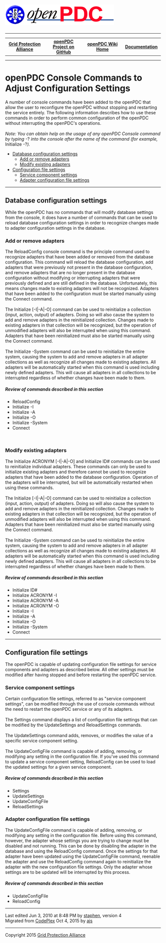 <html lang="en" xmlns="http://www.w3.org/1999/xhtml">
<head>
<meta charset="utf-8" />
</head>
<body>
<!--HtmlToGmd.Body-->
<h1><a href="https://github.com/GridProtectionAlliance/openPDC/tree/master/Source/Documentation/wiki/openPDC_Home.md"><img src="https://github.com/GridProtectionAlliance/openPDC/blob/master/Source/Documentation/wiki/openPDC_Logo.png" alt="The Open Source Phasor Data Concentrator" /></a></h1>
<hr />
<div id="NavigationMenu">
<table style="width: 100%; border-collapse: collapse; border: 0px solid gray;">
<tr>
<td style="width: 25%; text-align:center;"><b><a href="http://www.gridprotectionalliance.org">Grid Protection Alliance</a></b></td>
<td style="width: 25%; text-align:center;"><b><a href="https://github.com/GridProtectionAlliance/openPDC">openPDC Project on GitHub</a></b></td>
<td style="width: 25%; text-align:center;"><b><a href="https://github.com/GridProtectionAlliance/openPDC/tree/master/Source/Documentation/wiki/openPDC_Home.md">openPDC Wiki Home</a></b></td>
<td style="width: 25%; text-align:center;"><b><a href="https://github.com/GridProtectionAlliance/openPDC/tree/master/Source/Documentation/wiki/openPDC_Documentation_Home.md">Documentation</a></b></td>
</tr>
</table>
</div>
<hr />
<!--/HtmlToGmd.Body-->
<div class="WikiContent">
<div class="wikidoc">
<h1>openPDC Console Commands to Adjust Configuration Settings</h1>
A number of console commands have been added to the openPDC that allow the user to reconfigure the openPDC without stopping and restarting the service entirely. The following information describes how to use these commands in order to perform common configuration
 of the openPDC without interrupting the openPDC&#39;s operations.<br>
<br>
<i>Note: You can obtain help on the usage of any openPDC Console command by typing</i>
<span class="codeInline">-?</span> <i>into the console after the name of the command (for example,</i>
<span class="codeInline">Initialize -?</span><i>).</i><br>
<ul>
<li><a href="#database_config">Database configuration settings</a>
<ul>
<li><a href="#add_remove_adapter">Add or remove adapters</a> </li><li><a href="#modify_adapter">Modify existing adapters</a></li></ul>
</li><li><a href="#config_file">Configuration file settings</a>
<ul>
<li><a href="#service_component">Service component settings</a> </li><li><a href="#adapter_config_file_settings">Adapter configuration file settings</a></li></ul>
</li></ul>
<hr>
<h2><a name="database_config"></a>Database configuration settings</h2>
While the openPDC has no commands that will modify database settings from the console, it does have a number of commands that can be used to reload database configuration settings in order to recognize changes made to adapter configuration settings in the database.<br>
<h3><a name="add_remove_adapter"></a>Add or remove adapters</h3>
The <span class="codeInline">ReloadConfig</span> console command is the principle command used to recognize adapters that have been added or removed from the database configuration. This command will reload the database configuration, add adapters that were
 previously not present in the database configuration, and remove adapters that are no longer present in the database configuration without modifying or interrupting adapters that were previously defined and are still defined in the database. Unfortunately,
 this means changes made to existing adapters will not be recognized. Adapters that have been added to the configuration must be started manually using the
<span class="codeInline">Connect</span> command.<br>
<br>
The <span class="codeInline">Initialize [-I|-A|-O]</span> command can be used to reinitialize a collection (input, action, output) of adapters. Doing so will also cause the system to add and remove adapters in the reinitialized collection. Changes made to
 existing adapters in that collection will be recognized, but the operation of unmodified adapters will also be interrupted when using this command. Adapters that have been reinitialized must also be started manually using the
<span class="codeInline">Connect</span> command.<br>
<br>
The <span class="codeInline">Initialize -System</span> command can be used to reinitialize the entire system, causing the system to add and remove adapters in all adapter collections as well as recognize all changes made to existing adapters. All adapters
 will be automatically started when this command is used including newly defined adapters. This will cause all adapters in all collections to be interrupted regardless of whether changes have been made to them.<br>
<h5>Review of commands described in this section</h5>
<ul>
<li><span class="codeInline">ReloadConfig</span> </li><li><span class="codeInline">Initialize -I</span> </li><li><span class="codeInline">Initialize -A</span> </li><li><span class="codeInline">Initialize -O</span> </li><li><span class="codeInline">Initialize -System</span> </li><li><span class="codeInline">Connect</span></li></ul>
<br>
<h3><a name="modify_adapter"></a>Modify existing adapters</h3>
The <span class="codeInline">Initialize ACRONYM [-I|-A|-O]</span> and <span class="codeInline">
Initialize ID#</span> commands can be used to reinitialize individual adapters. These commands can only be used to initialize existing adapters and therefore cannot be used to recognize adapters that have been added to the database configuration. Operation
 of the adapters will be interrupted, but will be automatically restarted when using these commands.<br>
<br>
The <span class="codeInline">Initialize [-I|-A|-O]</span> command can be used to reinitialize a collection (input, action, output) of adapters. Doing so will also cause the system to add and remove adapters in the reinitialized collection. Changes made to
 existing adapters in that collection will be recognized, but the operation of unmodified adapters will also be interrupted when using this command. Adapters that have been reinitialized must also be started manually using the
<span class="codeInline">Connect</span> command.<br>
<br>
The <span class="codeInline">Initialize -System</span> command can be used to reinitialize the entire system, causing the system to add and remove adapters in all adapter collections as well as recognize all changes made to existing adapters. All adapters
 will be automatically started when this command is used including newly defined adapters. This will cause all adapters in all collections to be interrupted regardless of whether changes have been made to them.<br>
<h5>Review of commands described in this section</h5>
<ul>
<li><span class="codeInline">Initialize ID#</span> </li><li><span class="codeInline">Initialize ACRONYM -I</span> </li><li><span class="codeInline">Initialize ACRONYM -A</span> </li><li><span class="codeInline">Initialize ACRONYM -O</span> </li><li><span class="codeInline">Initialize -I</span> </li><li><span class="codeInline">Initialize -A</span> </li><li><span class="codeInline">Initialize -O</span> </li><li><span class="codeInline">Initialize -System</span> </li><li><span class="codeInline">Connect</span></li></ul>
<hr>
<h2><a name="config_file"></a>Configuration file settings</h2>
The openPDC is capable of updating configuration file settings for service components and adapters as described below. All other settings must be modified after having stopped and before restarting the openPDC service.<br>
<h3><a name="service_component"></a>Service component settings</h3>
Certain configuration file settings, referred to as &quot;service component settings&quot;, can be modified through the use of console commands without the need to restart the openPDC service or any of its adapters.<br>
<br>
The <span class="codeInline">Settings</span> command displays a list of configuration file settings that can be modified by the
<span class="codeInline">UpdateSettings</span> and <span class="codeInline">ReloadSettings</span> commands.<br>
<br>
The <span class="codeInline">UpdateSettings</span> command adds, removes, or modifies the value of a specific service component setting.<br>
<br>
The <span class="codeInline">UpdateConfigFile</span> command is capable of adding, removing, or modifying any setting in the configuration file. If you&#39;ve used this command to update a service component setting,
<span class="codeInline">ReloadConfig</span> can be used to load the updated settings for a given service component.<br>
<h5>Review of commands described in this section</h5>
<ul>
<li><span class="codeInline">Settings</span> </li><li><span class="codeInline">UpdateSettings</span> </li><li><span class="codeInline">UpdateConfigFile</span> </li><li><span class="codeInline">ReloadSettings</span></li></ul>
<h3><a name="adapter_config_file_settings"></a>Adapter configuration file settings</h3>
The <span class="codeInline">UpdateConfigFile</span> command is capable of adding, removing, or modifying any setting in the configuration file. Before using this command, however, the adapter whose settings you are trying to change must be disabled and not
 running. This can be done by disabling the adapter in the database and using the
<span class="codeInline">ReloadConfig</span> command. Once the settings for that adapter have been updated using the
<span class="codeInline">UpdateConfigFile</span> command, reenable the adapter and use the
<span class="codeInline">ReloadConfig</span> command again to reinitialize the adapter with the new configuration file settings. Only the adapter whose settings are to be updated will be interrupted by this process.<br>
<h5>Review of commands described in this section</h5>
<ul>
<li><span class="codeInline">UpdateConfigFile</span> </li><li><span class="codeInline">ReloadConfig</span></li></ul>
</div>
<div></div>
</div>
<div id="footer">
<hr />
Last edited <span class="smartDate" title="6/3/2010 8:48:55 PM" LocalTimeTicks="1275623335">Jun 3, 2010 at 8:48 PM</span> by <a id="wikiEditByLink" href="https://github.com/GridProtectionAlliance/openPDC/tree/master/Source/Documentation/wiki/Contributors/staphen.md">staphen</a>, version 4<br />
Migrated from <a href="http://openpdc.codeplex.com/wikipage?title=Configuration%20Commands">CodePlex</a> Oct 4, 2015 by <a href="https://github.com/ajstadlin">ajs</a>
</div>
<!--HtmlToGmd.Foot-->
<div id="copyright">
<hr />
Copyright 2015 <a href="http://www.gridprotectionalliance.org">Grid Protection Alliance</a>
</div>
<!--/HtmlToGmd.Foot-->
</body>
</html>
